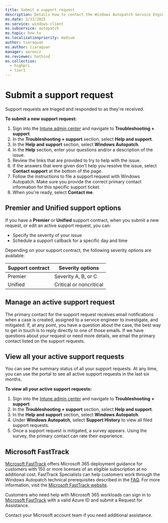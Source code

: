 ```yaml
---
title: Submit a support request
description: Details how to contact the Windows Autopatch Service Engineering Team and submit support requests
ms.date: 3/31/2025
ms.service: windows-client
ms.subservice: autopatch
ms.topic: how-to
ms.localizationpriority: medium
author: tiaraquan
ms.author: tiaraquan
manager: aaroncz
ms.reviewer: hathind
ms.collection:
  - highpri
  - tier1
---
```


# Submit a support request

Support requests are triaged and responded to as they're received.

**To submit a new support request:**

1. Sign into the [Intune admin center](https://go.microsoft.com/fwlink/?linkid=2109431) and navigate to **Troubleshooting + support**.
1. In the **Troubleshooting + support** section, select **Help and support**.
1. In the **Help and support** section, select **Windows Autopatch**.
1. In the **Help** section, enter your questions and/or a description of the issue.
1. Review the links that are provided to try to help with the issue.
1. If the answers that were given don't help you resolve the issue, select **Contact support** at the bottom of the page.
1. Follow the instructions to file a support request with Windows Autopatch. Make sure you provide the correct primary contact information for this specific support ticket.  
1. When you're ready, select **Contact me**.

## Premier and Unified support options

If you have a **Premier** or **Unified** support contract, when you submit a new request, or edit an active support request, you can:

- Specify the severity of your issue
- Schedule a support callback for a specific day and time

Depending on your support contract, the following severity options are available:

| Support contract | Severity options |
| ----- | ----- |
| Premier | Severity A, B, or C |
| Unified | Critical or noncritical |

## Manage an active support request

The primary contact for the support request receives email notifications when a case is created, assigned to a service engineer to investigate, and mitigated. If, at any point, you have a question about the case, the best way to get in touch is to reply directly to one of those emails. If we have questions about your request or need more details, we email the primary contact listed on the support requests.

## View all your active support requests

You can see the summary status of all your support requests. At any time, you can use the portal to see all active support requests in the last six months.

**To view all your active support requests:**

1. Sign into the [Intune admin center](https://go.microsoft.com/fwlink/?linkid=2109431) and navigate to **Troubleshooting + support**.
1. In the **Troubleshooting + support** section, select **Help and support**.
1. In the **Help and support** section, select **Windows Autopatch**.
1. Under **Windows Autopatch**, select **Support History** to view all filed support requests.
1. Once a support request is mitigated, a survey appears. Using the survey, the primary contact can rate their experience.

## Microsoft FastTrack

[Microsoft FastTrack](https://www.microsoft.com/fasttrack) offers Microsoft 365 deployment guidance for customers with 150 or more licenses of an eligible subscription at no additional cost. FastTrack Specialists can help customers work through the Windows Autopatch technical prerequisites described in the [FAQ](../overview/windows-autopatch-faq.yml). For more information, visit the [Microsoft FastTrack website](https://www.microsoft.com/fasttrack?rtc=1).

Customers who need help with Microsoft 365 workloads can sign in to [Microsoft FastTrack](https://fasttrack.microsoft.com/) with a valid Azure ID and submit a Request for Assistance.

Contact your Microsoft account team if you need additional assistance.
